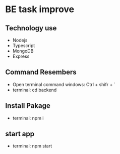 # BE task improve

## Technology use
- Nodejs
- Typescript
- MongoDB
- Express

## Command Resembers
- Open terminal command windows: Ctrl + shifr + `
- terminal: cd backend

## Install Pakage 
- terminal: npm i

## start app
- terminal: npm start